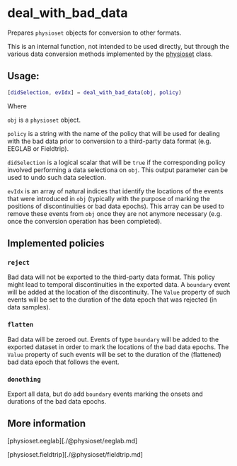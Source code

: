 deal_with_bad_data
==================

Prepares `physioset` objects for conversion to other formats.

This is an internal function, not intended to be used directly, but 
through the various data conversion methods implemented by the 
[physioset][physioset-class] class.

[physioset-class]: ./@physioset/README.md


## Usage:

```matlab
[didSelection, evIdx] = deal_with_bad_data(obj, policy)
````

Where

`obj` is a `physioset` object.

`policy` is a string with the name of the policy that will be used for
dealing with the bad data prior to conversion to a third-party data
format (e.g. EEGLAB or Fieldtrip).

`didSelection` is a logical scalar that will be `true` if the corresponding 
policy involved performing a data selectiona on `obj`. This output 
parameter can be used to undo such data selection.

`evIdx` is an array of natural indices that identify the locations of the 
events that were introduced in `obj` (typically with the purpose of marking
the positions of discontinuities or bad data epochs). This array can be 
used to remove these events from `obj` once they are not anymore necessary 
(e.g. once the conversion operation has been completed).


## Implemented policies

### `reject`

Bad data will not be exported to the third-party data format. This policy
might lead to temporal discontinuities in the exported data. A `boundary`
event will be added at the location of the discontinuity. The `Value`
property of such events will be set to the duration of the data epoch
that was rejected (in data samples).

### `flatten`

Bad data will be zeroed out. Events of type `boundary` will be added to
the exported dataset in order to mark the locations of the bad data
epochs. The `Value` property of such events will be set to the duration
of the (flattened) bad data epoch that follows the event.

### `donothing`

Export all data, but do add `boundary` events marking the onsets and
durations of the bad data epochs.


## More information

[physioset.eeglab][./@physioset/eeglab.md]

[physioset.fieldtrip][./@physioset/fieldtrip.md]